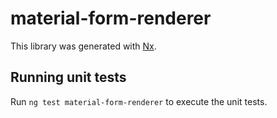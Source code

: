# material-form-renderer

This library was generated with [Nx](https://nx.dev).

## Running unit tests

Run `ng test material-form-renderer` to execute the unit tests.
